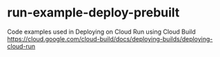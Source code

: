 # run-example-deploy-prebuilt
Code examples used in Deploying on Cloud Run using Cloud Build
https://cloud.google.com/cloud-build/docs/deploying-builds/deploying-cloud-run

